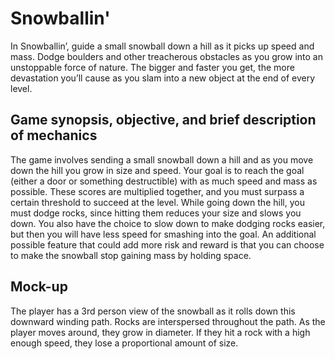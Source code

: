 # Snowballin'
In Snowballin’, guide a small snowball down a hill as it picks up speed and mass. Dodge boulders and other treacherous obstacles as you grow into an unstoppable force of nature. The bigger and faster you get, the more devastation you’ll cause as you slam into a new object at the end of every level.

## Game synopsis, objective, and brief description of mechanics
The game involves sending a small snowball down a hill and as you move down the hill you grow in size and speed. Your goal is to reach the goal (either a door or something destructible) with as much speed and mass as possible. These scores are multiplied together, and you must surpass a certain threshold to succeed at the level. While going down the hill, you must dodge rocks, since hitting them reduces your size and slows you down. You also have the choice to slow down to make dodging rocks easier, but then you will have less speed for smashing into the goal. An additional possible feature that could add more risk and reward is that you can choose to make the snowball stop gaining mass by holding space.

## Mock-up

The player has a 3rd person view of the snowball as it rolls down this downward winding path. Rocks are interspersed throughout the path. As the player moves around, they grow in diameter. If they hit a rock with a high enough speed, they lose a proportional amount of size.
